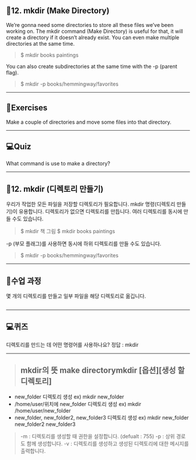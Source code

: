 <h2 id="📌12-mkdir-make-directory">📌12. mkdir (Make Directory)</h2>
<p>We’re gonna need some directories to store all these files we’ve been working on. The mkdir command (Make Directory) is useful for that, it will create a directory if it doesn’t already exist. You can even make multiple directories at the same time.</p>
<blockquote>
<p>$ mkdir books paintings</p>
</blockquote>
<p>You can also create subdirectories at the same time with the -p (parent flag).</p>
<blockquote>
<p>$ mkdir -p books/hemmingway/favorites</p>
</blockquote>
<hr />
<h2 id="📝exercises">📝Exercises</h2>
<p>Make a couple of directories and move some files into that directory.</p>
<hr />
<h2 id="💻quiz">💻Quiz</h2>
<p>What command is use to make a directory?</p>
<hr />
<h2 id="📌12-mkdir-디렉토리-만들기">📌12. mkdir (디렉토리 만들기)</h2>
<p>우리가 작업한 모든 파일을 저장할 디렉토리가 필요합니다. mkdir 명령(디렉토리 만들기)이 유용합니다. 디렉토리가 없으면 디렉토리를 만듭니다. 여러 디렉토리를 동시에 만들 수도 있습니다.</p>
<blockquote>
<p>$ mkdir 책 그림
$ mkdir books paintings</p>
</blockquote>
<p>-p (부모 플래그)를 사용하면 동시에 하위 디렉토리를 만들 수도 있습니다.</p>
<blockquote>
<p>$ mkdir -p books/hemmingway/favorites</p>
</blockquote>
<hr />
<h2 id="📝수업-과정">📝수업 과정</h2>
<p>몇 개의 디렉토리를 만들고 일부 파일을 해당 디렉토리로 옮깁니다.
<img alt="" src="https://velog.velcdn.com/images/mi_nini/post/04084427-54ca-4a4e-9da6-603884726924/image.png" /></p>
<p><img alt="" src="https://velog.velcdn.com/images/mi_nini/post/0770e897-6254-47ba-84c2-bb4cdfa6d119/image.png" /></p>
<hr />
<h2 id="💻퀴즈">💻퀴즈</h2>
<p>디렉토리를 만드는 데 어떤 명령어를 사용하나요?
정답 : mkdir</p>
<hr />
<blockquote>
<h2 id="mkdir의-뜻-make-directorymkdir-옵션생성-할-디렉토리">mkdir의 뜻 make directorymkdir [옵션][생성 할 디렉토리]</h2>
</blockquote>
<ul>
<li>new_folder 디렉토리 생성
ex) mkdir new_folder</li>
<li>/home/user/위치에 new_folder 디렉토리 생성
ex) mkdir /home/user/new_folder</li>
<li>new_folder, new_folder2, new_folder3 디렉토리 생성
ex) mkdir new_folder new_folder2 new_folder3</li>
</ul>
<blockquote>
<p>-m : 디렉토리를 생성할 때 권한을 설정합니다. (defualt : 755)
-p : 상위 경로도 함께 생성합니다.
-v : 디렉토리를 생성하고 생성된 디렉토리에 대한 메시지를 출력합니다.</p>
</blockquote>